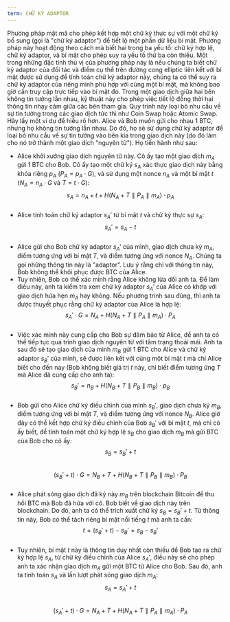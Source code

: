 ```yaml
---
term: CHỮ KÝ ADAPTOR
---
```


Phương pháp mật mã cho phép kết hợp một chữ ký thực sự với một chữ ký bổ sung (gọi là "chữ ký adaptor") để tiết lộ một phần dữ liệu bí mật. Phương pháp này hoạt động theo cách mà biết hai trong ba yếu tố: chữ ký hợp lệ, chữ ký adaptor, và bí mật cho phép suy ra yếu tố thứ ba còn thiếu. Một trong những đặc tính thú vị của phương pháp này là nếu chúng ta biết chữ ký adaptor của đối tác và điểm cụ thể trên đường cong elliptic liên kết với bí mật được sử dụng để tính toán chữ ký adaptor này, chúng ta có thể suy ra chữ ký adaptor của riêng mình phù hợp với cùng một bí mật, mà không bao giờ cần truy cập trực tiếp vào bí mật đó. Trong một giao dịch giữa hai bên không tin tưởng lẫn nhau, kỹ thuật này cho phép việc tiết lộ đồng thời hai thông tin nhạy cảm giữa các bên tham gia. Quy trình này loại bỏ nhu cầu về sự tin tưởng trong các giao dịch tức thì như Coin Swap hoặc Atomic Swap. Hãy lấy một ví dụ để hiểu rõ hơn. Alice và Bob muốn gửi cho nhau 1 BTC, nhưng họ không tin tưởng lẫn nhau. Do đó, họ sẽ sử dụng chữ ký adaptor để loại bỏ nhu cầu về sự tin tưởng vào bên kia trong giao dịch này (do đó làm cho nó trở thành một giao dịch "nguyên tử"). Họ tiến hành như sau:
* Alice khởi xướng giao dịch nguyên tử này. Cô ấy tạo một giao dịch $m_A$ gửi 1 BTC cho Bob. Cô ấy tạo một chữ ký $s_A$ xác thực giao dịch này bằng khóa riêng $p_A$ ($P_A = p_A \cdot G$), và sử dụng một nonce $n_A$ và một bí mật $t$ ($N_A = n_A \cdot G$ và $T = t \cdot G$): 
$$s_A = n_A + t + H(N_A + T \parallel P_A \parallel m_A) \cdot p_A$$
&nbsp;
* Alice tính toán chữ ký adaptor $s_A'$ từ bí mật $t$ và chữ ký thực sự $s_A$:  
$$s_A' = s_A - t$$
&nbsp;
* Alice gửi cho Bob chữ ký adaptor $s_A'$ của mình, giao dịch chưa ký $m_A$, điểm tương ứng với bí mật $T$, và điểm tương ứng với nonce $N_A$. Chúng ta gọi những thông tin này là "adaptor". Lưu ý rằng chỉ với thông tin này, Bob không thể khôi phục được BTC của Alice.
* Tuy nhiên, Bob có thể xác minh rằng Alice không lừa dối anh ta. Để làm điều này, anh ta kiểm tra xem chữ ký adaptor $s_A'$ của Alice có khớp với giao dịch hứa hẹn $m_A$ hay không. Nếu phương trình sau đúng, thì anh ta được thuyết phục rằng chữ ký adaptor của Alice là hợp lệ: 
$$s_A' \cdot G = N_A + H(N_A + T \parallel P_A \parallel m_A) \cdot P_A$$
&nbsp;
* Việc xác minh này cung cấp cho Bob sự đảm bảo từ Alice, để anh ta có thể tiếp tục quá trình giao dịch nguyên tử với tâm trạng thoải mái. Anh ta sau đó sẽ tạo giao dịch của mình $m_B$ gửi 1 BTC cho Alice và chữ ký adaptor $s_B'$ của mình, sẽ được liên kết với cùng một bí mật $t$ mà chỉ Alice biết cho đến nay (Bob không biết giá trị $t$ này, chỉ biết điểm tương ứng $T$ mà Alice đã cung cấp cho anh ta): $$s_B' = n_B + H(N_B + T \parallel P_B \parallel m_B) \cdot p_B$$
&nbsp;
* Bob gửi cho Alice chữ ký điều chỉnh của mình $s_B'$, giao dịch chưa ký $m_B$, điểm tương ứng với bí mật $T$, và điểm tương ứng với nonce $N_B$. Alice giờ đây có thể kết hợp chữ ký điều chỉnh của Bob $s_B'$ với bí mật $t$, mà chỉ cô ấy biết, để tính toán một chữ ký hợp lệ $s_B$ cho giao dịch $m_B$ mà gửi BTC của Bob cho cô ấy: $$s_B = s_B' + t$$
&nbsp;
$$(s_B' + t) \cdot G = N_B + T + H(N_B + T \parallel P_B \parallel m_B) \cdot P_B$$
&nbsp;
* Alice phát sóng giao dịch đã ký này $m_B$ trên blockchain Bitcoin để thu hồi BTC mà Bob đã hứa với cô. Bob biết về giao dịch này trên blockchain. Do đó, anh ta có thể trích xuất chữ ký $s_B = s_B' + t$. Từ thông tin này, Bob có thể tách riêng bí mật nổi tiếng $t$ mà anh ta cần:
$$t = (s_B' + t) - s_B' = s_B - s_B'$$
&nbsp;
* Tuy nhiên, bí mật $t$ này là thông tin duy nhất còn thiếu để Bob tạo ra chữ ký hợp lệ $s_A$, từ chữ ký điều chỉnh của Alice $s_A'$, điều này sẽ cho phép anh ta xác nhận giao dịch $m_A$ gửi một BTC từ Alice cho Bob. Sau đó, anh ta tính toán $s_A$ và lần lượt phát sóng giao dịch $m_A$: $$s_A = s_A' + t$$
&nbsp;
$$(s_A' + t) \cdot G = N_A + T + H(N_A + T \parallel P_A \parallel m_A) \cdot P_A$$
